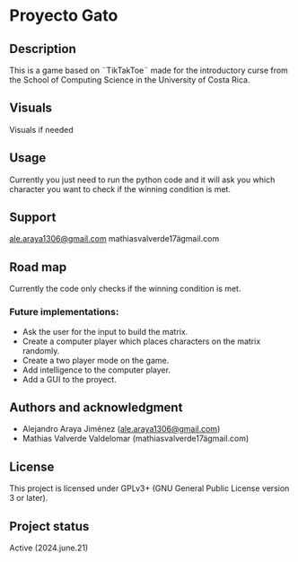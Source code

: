 # Proyecto Gato

## Description
This is a game based on ¨TikTakToe¨ made for the introductory curse from the School of Computing Science in the University of Costa Rica.   

## Visuals
Visuals if needed

## Usage
Currently you just need to run the python code and it will ask you which character you want to check if the winning condition is met. 

## Support
ale.araya1306@gmail.com
mathiasvalverde17ägmail.com

## Road map
Currently the code only checks if the winning condition is met. 

### Future implementations:
  * Ask the user for the input to build the matrix.
  * Create a computer player which places characters on the matrix randomly.
  * Create a two player mode on the game.
  * Add intelligence to the computer player.
  * Add a GUI to the proyect.

## Authors and acknowledgment
  * Alejandro Araya Jiménez (ale.araya1306@gmail.com)
  * Mathias Valverde Valdelomar (mathiasvalverde17ägmail.com)

## License
This project is licensed under GPLv3+ (GNU General Public License version 3 or later).

## Project status
Active (2024.june.21)
